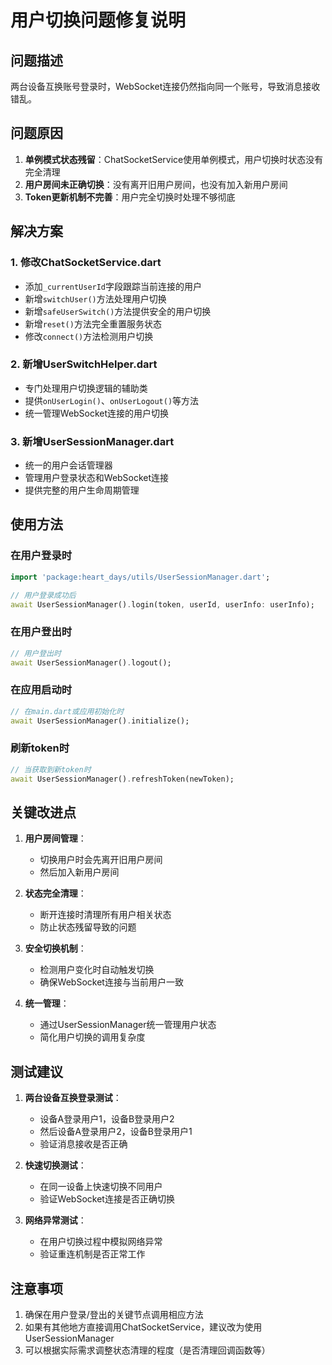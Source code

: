 # 用户切换问题修复说明

## 问题描述
两台设备互换账号登录时，WebSocket连接仍然指向同一个账号，导致消息接收错乱。

## 问题原因
1. **单例模式状态残留**：ChatSocketService使用单例模式，用户切换时状态没有完全清理
2. **用户房间未正确切换**：没有离开旧用户房间，也没有加入新用户房间
3. **Token更新机制不完善**：用户完全切换时处理不够彻底

## 解决方案

### 1. 修改ChatSocketService.dart
- 添加`_currentUserId`字段跟踪当前连接的用户
- 新增`switchUser()`方法处理用户切换
- 新增`safeUserSwitch()`方法提供安全的用户切换
- 新增`reset()`方法完全重置服务状态
- 修改`connect()`方法检测用户切换

### 2. 新增UserSwitchHelper.dart
- 专门处理用户切换逻辑的辅助类
- 提供`onUserLogin()`、`onUserLogout()`等方法
- 统一管理WebSocket连接的用户切换

### 3. 新增UserSessionManager.dart
- 统一的用户会话管理器
- 管理用户登录状态和WebSocket连接
- 提供完整的用户生命周期管理

## 使用方法

### 在用户登录时
```dart
import 'package:heart_days/utils/UserSessionManager.dart';

// 用户登录成功后
await UserSessionManager().login(token, userId, userInfo: userInfo);
```

### 在用户登出时
```dart
// 用户登出时
await UserSessionManager().logout();
```

### 在应用启动时
```dart
// 在main.dart或应用初始化时
await UserSessionManager().initialize();
```

### 刷新token时
```dart
// 当获取到新token时
await UserSessionManager().refreshToken(newToken);
```

## 关键改进点

1. **用户房间管理**：
   - 切换用户时会先离开旧用户房间
   - 然后加入新用户房间

2. **状态完全清理**：
   - 断开连接时清理所有用户相关状态
   - 防止状态残留导致的问题

3. **安全切换机制**：
   - 检测用户变化时自动触发切换
   - 确保WebSocket连接与当前用户一致

4. **统一管理**：
   - 通过UserSessionManager统一管理用户状态
   - 简化用户切换的调用复杂度

## 测试建议

1. **两台设备互换登录测试**：
   - 设备A登录用户1，设备B登录用户2
   - 然后设备A登录用户2，设备B登录用户1
   - 验证消息接收是否正确

2. **快速切换测试**：
   - 在同一设备上快速切换不同用户
   - 验证WebSocket连接是否正确切换

3. **网络异常测试**：
   - 在用户切换过程中模拟网络异常
   - 验证重连机制是否正常工作

## 注意事项

1. 确保在用户登录/登出的关键节点调用相应方法
2. 如果有其他地方直接调用ChatSocketService，建议改为使用UserSessionManager
3. 可以根据实际需求调整状态清理的程度（是否清理回调函数等）